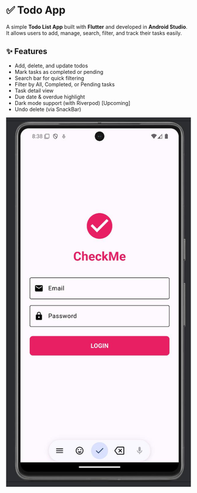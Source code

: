  # ✅ Todo App

A simple **Todo List App** built with **Flutter** and developed in **Android Studio**.  
It allows users to add, manage, search, filter, and track their tasks easily.

## ✨ Features

- Add, delete, and update todos
- Mark tasks as completed or pending
- Search bar for quick filtering
- Filter by All, Completed, or Pending tasks
- Task detail view
- Due date & overdue highlight
- Dark mode support (with Riverpod) [Upcoming]
- Undo delete (via SnackBar)

![Alt text for the image](screenshots/login.jpeg)
